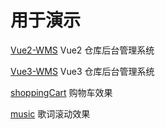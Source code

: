 # 用于演示

[Vue2-WMS](https://github.com/Oct072021/warehouse-management-system) Vue2 仓库后台管理系统

[Vue3-WMS](https://github.com/Oct072021/Vue3-warehouse-management-system) Vue3 仓库后台管理系统

[shoppingCart](https://github.com/Oct072021/ShoppingCart) 购物车效果

[music](https://github.com/Oct072021/music) 歌词滚动效果
